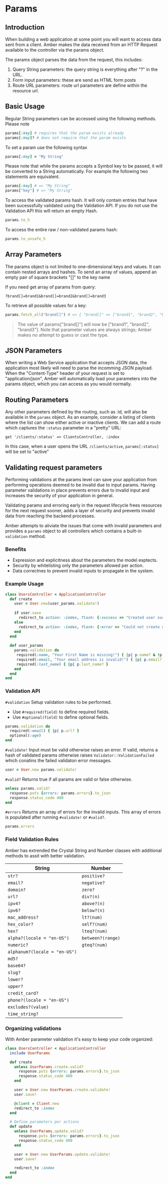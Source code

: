 # Params

## Introduction

When building a web application at some point you will want to access data sent from a client. Amber makes the data received from an HTTP Request available to the controller via the params object. 

The params object parses the data from the request, this includes:

1. Query String parameters: the query string is everything after "?" in the URL. 
2. Form input parameters: these are send as HTML form posts
3. Route URL parameters: route url parameters are define within the resource url.

## Basic Usage

Regular String parameters can be accessed using the following methods. Please note

```ruby
params[:key] # requires that the param exists already
params[:key]? # does not require that the param exists
```

To set a param use the following syntax

```ruby
params[:key] = "My String"
```

Please note that while the params accepts a Symbol key to be passed, it will be converted to a String automatically. For example the following two statements are equivalent.

```ruby
params[:key] # => "My String"
params["key"] # => "My String"
```

To access the validated params hash. It will only contain entries that have been sucesssfully validated using the Validation API. If you do not use the Validation API this will return an empty Hash.

```ruby
params.to_h
```

To access the entire raw / non-validated params hash:

```ruby
params.to_unsafe_h
```

## Array Parameters

The params object is not limited to one-dimensional keys and values. It can contain nested arrays and hashes. To send an array of values, append an empty pair of square brackets "[]" to the key name

If you need get array of params from query:

```text
?brand[]=brand1&brand[]=brand2&brand[]=brand3
```

To retrieve all possible values for a key:

```ruby
params.fetch_all("brand[]") # => { "brand[]" => ["brand1", "brand2", "brand3"] }
```
> The value of params["brand[]"] will now be ["brand1", "brand2", "brand3"]. Note that parameter values are always strings; Amber makes no attempt to guess or cast the type.

## JSON Parameters

When writing a Web Service application that accepts JSON data, the application most likely will need to parse the incomming JSON payload. When the "Content-Type" header of your request is set to "application/json", Amber will automatically load your parameters into the params object, which you can access as you would normally.

## Routing Parameters

Any other parameters defined by the routing, such as :id, will also be available in the `params` object. As an example, consider a listing of clients where the list can show either active or inactive clients. We can add a route which captures the `:status` parameter in a "pretty" URL:

```crystal
get '/clients/:status' => ClientsController, :index
```

In this case, when a user opens the URL `/clients/active`, `params[:status]` will be set to "active"

## Validating request parameters

Performing validations at the params level can save your application from performing operations deemed to be invalid due to input params. Having parameter validations in place prevents errors due to invalid input and increases the security of your application in general.

Validating params and erroring early in the request lifecycle frees resources for the next request sooner, adds a layer of security and prevents invalid data from reaching the backend processes.

Amber attempts to aliviate the issues that come with invalid parameters and provides a `params` object to all controllers which contains a built-in `validation` method.

### Benefits

- Expression and explicitness about the parameters the model exptects.
- Security by whitelisting only the parameters allowed per action.
- Data correctnes to prevent invalid inputs to propagate in the system.

### Example Usage

```ruby
class UsersController < ApplicationController
  def create
    user = User.new(user_params.validate!)
    
    if user.save
      redirect_to action: :index, flash: {:success => "Created user successfully!"}
    else
      redirect_to action: :index, flash: {:error => "Could not create user!"}
    end
  end
  
  def user_params
    params.validation do
     required(:name, "Your First Name is missing!") { |p| p.name? & !p.name.empty? }
     required(:email, "Your email address is invalid!") { |p| p.email? & p.size.between? 1..10 }
     required(:last_name) { |p| p.last_name? }
    end
  end
end
```

### Validation API

`#validation` Setup validation rules to be performed.

- Use `#required(field)` to define required fields.
- Use `#optional(field)` to define optional fields.

```ruby
params.validation do
  required(:email) { |p| p.url? }
  optional(:age)
end
```

`#validate!` Input must be valid otherwise raises an error. If valid, returns a hash of validated params otherwise raises `Validator::ValidationFailed` which conatins the failed validaton error messages.

```ruby
user = User.new params.validate!
```

`#valid?` Returns true if all params are valid or false otherwise. 

```ruby
unless params.valid?
  response.puts {errors: params.errors}.to_json
  response.status_code 400
end
```

`#errors` Returns an array of errors for the invalid inputs. This array of errors is populated after running `#validate!` or `#valid?`.

```ruby
params.errors
```

### Field Validation Rules

Amber has extrended the Crystal String and Number classes with additional methods to assit with better validation.

| String                      | Number          |
|-----------------------------|-----------------|
| `str?`                        | `positive?`       |
| `email?`                      | `negative?`       |
| `domain?`                     | `zero?`           |
| `url?`                        | `div?(n)`         |
| `ipv4?`                       | `above?(n)`       |
| `ipv6?`                       | `below?(n)`       |
| `mac_address?`                | `lt?(num)`        |
| `hex_color?`                  | `self?(num)`      |
| `hex?`                        | `lteq?(num)`      |
| `alpha?(locale = "en-US")`    | `between?(range)` |
| `numeric?`                    | `gteq?(num)`      |
| `alphanum?(locale = "en-US")` |                 |
| `md5?`                        |                 |
| `base64?`                    |                 |
| `slug?`                       |                 |
| `lower?`                      |                 |
| `upper?`                      |                 |
| `credit_card?`                |                 |
| `phone?(locale = "en-US")`    |                 |
| `excludes?(value)`            |                 |
| `time_string?`                |                 |`

### Organizing validations

With Amber parameter validation it's easy to keep your code organized:

```ruby
class UsersController < ApplicationController
  include UserParams

  def create
    unless UserParams.create.valid?
      response.puts {errors: params.errors}.to_json
      response.status_code 400
    end

    user = User.new UserParams.create.validate!
    user.save!

    @client = Client.new
    redirect_to :index
  end

  # Define parameters per actions
  def update
    unless UserParams.update.valid?
      response.puts {errors: params.errors}.to_json
      response.status_code 400
    end

    user = User.new UserParams.update.validate!
    user.save!

    redirect_to :index
  end
end
```
